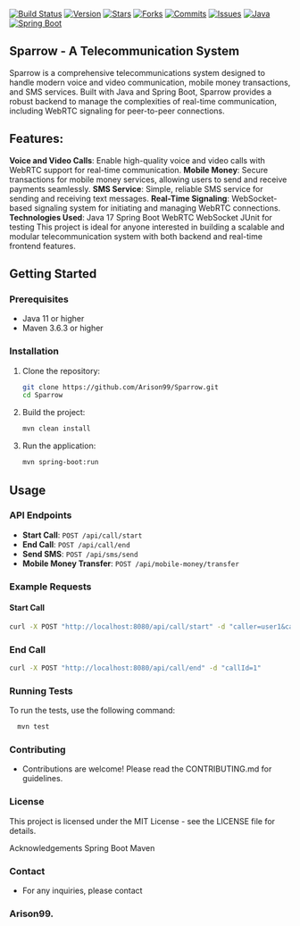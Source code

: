 [![Build Status](https://img.shields.io/github/actions/workflow/status/Arison99/Sparrow/build.yml?branch=main)](https://github.com/Arison99/Sparrow/actions)
[![Version](https://img.shields.io/github/v/release/Arison99/Sparrow)](https://github.com/Arison99/Sparrow/releases)
[![Stars](https://img.shields.io/github/stars/Arison99/Sparrow)](https://github.com/Arison99/Sparrow/stargazers)
[![Forks](https://img.shields.io/github/forks/Arison99/Sparrow)](https://github.com/Arison99/Sparrow/network/members)
[![Commits](https://img.shields.io/github/commit-activity/m/Arison99/Sparrow)](https://github.com/Arison99/Sparrow/commits)
[![Issues](https://img.shields.io/github/issues/Arison99/Sparrow)](https://github.com/Arison99/Sparrow/issues)
[![Java](https://img.shields.io/badge/language-Java-blue)](https://www.java.com/)
[![Spring Boot](https://img.shields.io/badge/language-Spring%20Boot-brightgreen)](https://spring.io/projects/spring-boot)



## Sparrow - A Telecommunication System

Sparrow is a comprehensive telecommunications system designed to handle modern voice and video communication, mobile money transactions, and SMS services. Built with Java and Spring Boot, Sparrow provides a robust backend to manage the complexities of real-time communication, including WebRTC signaling for peer-to-peer connections.

## Features:
**Voice and Video Calls**: Enable high-quality voice and video calls with WebRTC support for real-time communication.
**Mobile Money**: Secure transactions for mobile money services, allowing users to send and receive payments seamlessly.
**SMS Service**: Simple, reliable SMS service for sending and receiving text messages.
**Real-Time Signaling**: WebSocket-based signaling system for initiating and managing WebRTC connections.
**Technologies Used**:
Java 17
Spring Boot
WebRTC
WebSocket
JUnit for testing
This project is ideal for anyone interested in building a scalable and modular telecommunication system with both backend and real-time frontend features.

## Getting Started

### Prerequisites

- Java 11 or higher
- Maven 3.6.3 or higher

### Installation

1. Clone the repository:
    ```sh
    git clone https://github.com/Arison99/Sparrow.git
    cd Sparrow
    ```

2. Build the project:
    ```sh
    mvn clean install
    ```

3. Run the application:
    ```sh
    mvn spring-boot:run
    ```

## Usage

### API Endpoints

- **Start Call**: `POST /api/call/start`
- **End Call**: `POST /api/call/end`
- **Send SMS**: `POST /api/sms/send`
- **Mobile Money Transfer**: `POST /api/mobile-money/transfer`

### Example Requests

#### Start Call
```sh
curl -X POST "http://localhost:8080/api/call/start" -d "caller=user1&callee=user2"
```
### End Call
```sh
curl -X POST "http://localhost:8080/api/call/end" -d "callId=1"
```
### Running Tests
To run the tests, use the following command:
```sh
  mvn test
```

### Contributing
- Contributions are welcome! Please read the CONTRIBUTING.md for guidelines.

### License
This project is licensed under the MIT License - see the LICENSE file for details.

Acknowledgements
Spring Boot
Maven

### Contact
- For any inquiries, please contact
### Arison99.



